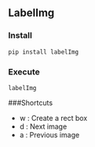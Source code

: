 ## LabelImg
###  Install
    pip install labelImg
    
### Execute 
    labelImg
  
###Shortcuts
* w : Create a rect box
* d : Next image
* a : Previous image